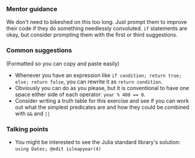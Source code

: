 ### Mentor guidance

We don't need to bikeshed on this too long. Just prompt them to improve their code if they do something needlessly convoluted. `if` statements are okay, but consider prompting them with the first or third suggestions.


### Common suggestions

(Formatted so you can copy and paste easily)

- Whenever you have an expression like ``if condition; return true; else; return false``, you can rewrite it as ``return condition``.
- Obviously you can do as you please, but it is conventional to have one space either side of each operator: ``year % 400 == 0``.
- Consider writing a truth table for this exercise and see if you can work out what the simplest predicates are and how they could be combined with ``&&`` and ``||``


### Talking points

- You might be interested to see the Julia standard library's solution: ``using Dates; @edit isleapyear(4)``
